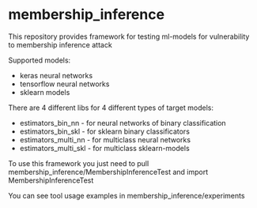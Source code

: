 # membership_inference
This repository provides framework for testing ml-models for vulnerability to membership inference attack

Supported models:
- keras neural networks
- tensorflow neural networks
- sklearn models

There are 4 different libs for 4 different types of target models:
- estimators_bin_nn - for neural networks of binary classification
- estimators_bin_skl - for sklearn binary classificators
- estimators_multi_nn - for multiclass neural networks
- estimators_multi_skl - for multiclass sklearn-models

To use this framework you just need to pull membership_inference/MembershipInferenceTest and import MembershipInferenceTest

You can see tool usage examples in membership_inference/experiments
